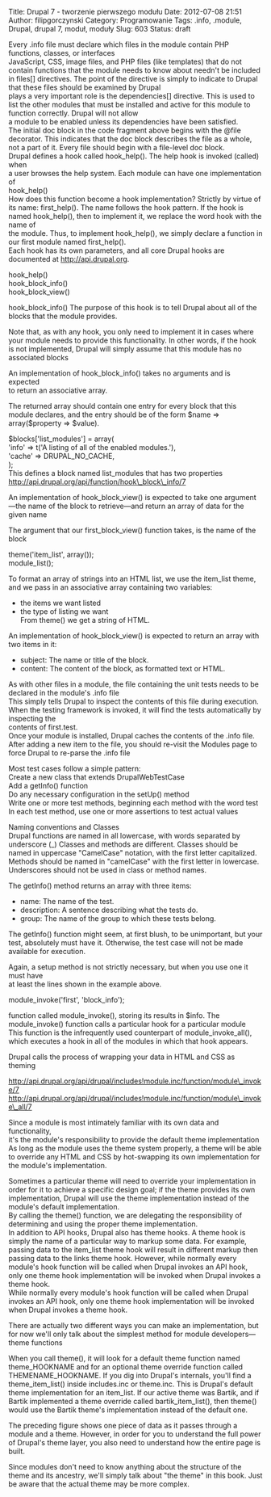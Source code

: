 Title: Drupal 7 - tworzenie pierwszego modułu
Date: 2012-07-08 21:51
Author: filipgorczynski
Category: Programowanie
Tags: .info, .module, Drupal, drupal 7, moduł, moduły
Slug: 603
Status: draft

Every .info file must declare which files in the module contain PHP  
functions, classes, or interfaces  
JavaScript, CSS, image files, and PHP files (like templates) that do not contain functions that the module needs to know about needn't be included in files\[\] directives. The point of the directive is simply to indicate to Drupal that these files should be examined by Drupal  
plays a very important role is the dependencies\[\] directive. This is used to list the other modules that must be installed and active for this module to function correctly. Drupal will not allow  
a module to be enabled unless its dependencies have been satisfied.  
The initial doc block in the code fragment above begins with the \@file decorator. This indicates that the doc block describes the file as a whole, not a part of it. Every file should begin with a file-level doc block.  
Drupal defines a hook called hook\_help(). The help hook is invoked (called) when  
a user browses the help system. Each module can have one implementation of  
hook\_help()  
How does this function become a hook implementation? Strictly by virtue of its name: first\_help(). The name follows the hook pattern. If the hook is named hook\_help(), then to implement it, we replace the word hook with the name of  
the module. Thus, to implement hook\_help(), we simply declare a function in  
our first module named first\_help().  
Each hook has its own parameters, and all core Drupal hooks are documented at http://api.drupal.org.

hook\_help()  
hook\_block\_info()  
hook\_block\_view()

hook\_block\_info() The purpose of this hook is to tell Drupal about all of the blocks that the module provides.

Note that, as with any hook, you only need to implement it in cases where your module needs to provide this functionality. In other words, if the hook is not implemented, Drupal will simply assume that this module has no associated blocks

An implementation of hook\_block\_info() takes no arguments and is expected  
to return an associative array.

The returned array should contain one entry for every block that this module declares, and the entry should be of the form \$name =\> array(\$property =\> \$value).

\$blocks\['list\_modules'\] = array(  
'info' =\> t('A listing of all of the enabled modules.'),  
'cache' =\> DRUPAL\_NO\_CACHE,  
);  
This defines a block named list\_modules that has two properties  
http://api.drupal.org/api/function/hook\_block\_info/7

An implementation of hook\_block\_view() is expected to take one argument—the name of the block to retrieve—and return an array of data for the given name

The argument that our first\_block\_view() function takes, is the name of the block

theme('item\_list', array());  
module\_list();

To format an array of strings into an HTML list, we use the item\_list theme, and we pass in an associative array containing two variables:  
- the items we want listed  
- the type of listing we want  
From theme() we get a string of HTML.

An implementation of hook\_block\_view() is expected to return an array with two items in it:  
- subject: The name or title of the block.  
- content: The content of the block, as formatted text or HTML.

As with other files in a module, the file containing the unit tests needs to be declared in the module's .info file  
This simply tells Drupal to inspect the contents of this file during execution.  
When the testing framework is invoked, it will find the tests automatically by inspecting the  
contents of first.test.  
Once your module is installed, Drupal caches the contents of the .info file. After adding a new item to the file, you should re-visit the Modules page to force Drupal to re-parse the .info file

Most test cases follow a simple pattern:  
Create a new class that extends DrupalWebTestCase  
Add a getInfo() function  
Do any necessary configuration in the setUp() method  
Write one or more test methods, beginning each method with the word test  
In each test method, use one or more assertions to test actual values

Naming conventions and Classes  
Drupal functions are named in all lowercase, with words separated by underscore (\_) Classes and methods are different. Classes should be named in uppercase "CamelCase" notation, with the first letter capitalized. Methods should be named in "camelCase" with the first letter in lowercase. Underscores should not be used in class or method names.

The getInfo() method returns an array with three items:  
- name: The name of the test.  
- description: A sentence describing what the tests do.  
- group: The name of the group to which these tests belong.

The getInfo() function might seem, at first blush, to be unimportant, but your test, absolutely must have it. Otherwise, the test case will not be made available for execution.

Again, a setup method is not strictly necessary, but when you use one it must have  
at least the lines shown in the example above.

module\_invoke('first', 'block\_info');

function called module\_invoke(), storing its results in \$info. The module\_invoke() function calls a particular hook for a particular module  
This function is the infrequently used counterpart of module\_invoke\_all(), which executes a hook in all of the modules in which that hook appears.

Drupal calls the process of wrapping your data in HTML and CSS as theming

http://api.drupal.org/api/drupal/includes!module.inc/function/module\_invoke/7  
http://api.drupal.org/api/drupal/includes!module.inc/function/module\_invoke\_all/7

Since a module is most intimately familiar with its own data and functionality,  
it's the module's responsibility to provide the default theme implementation  
As long as the module uses the theme system properly, a theme will be able to override any HTML and CSS by hot-swapping its own implementation for the module's implementation.

Sometimes a particular theme will need to override your implementation in order for it to achieve a specific design goal; if the theme provides its own implementation, Drupal will use the theme implementation instead of the module's default implementation.  
By calling the theme() function, we are delegating the responsibility of determining and using the proper theme implementation.  
In addition to API hooks, Drupal also has theme hooks. A theme hook is simply the name of a particular way to markup some data. For example, passing data to the item\_list theme hook will result in different markup then passing data to the links theme hook. However, while normally every module's hook function will be called when Drupal invokes an API hook, only one theme hook implementation will be invoked when Drupal invokes a theme hook.  
While normally every module's hook function will be called when Drupal invokes an API hook, only one theme hook implementation will be invoked when Drupal invokes a theme hook.

There are actually two different ways you can make an implementation, but for now we'll only talk about the simplest method for module developers—theme functions

When you call theme(), it will look for a default theme function named theme\_HOOKNAME and for an optional theme override function called THEMENAME\_HOOKNAME. If you dig into Drupal's internals, you'll find a theme\_item\_list() inside includes.inc or theme.inc. This is Drupal's default theme implementation for an item\_list. If our active theme was Bartik, and if Bartik implemented a theme override called bartik\_item\_list(), then theme() would use the Bartik theme's implementation instead of the default one.

The preceding figure shows one piece of data as it passes through a module and a theme. However, in order for you to understand the full power of Drupal's theme layer, you also need to understand how the entire page is built.

Since modules don't need to know anything about the structure of the theme and its ancestry, we'll simply talk about "the theme" in this book. Just be aware that the actual theme may be more complex.
